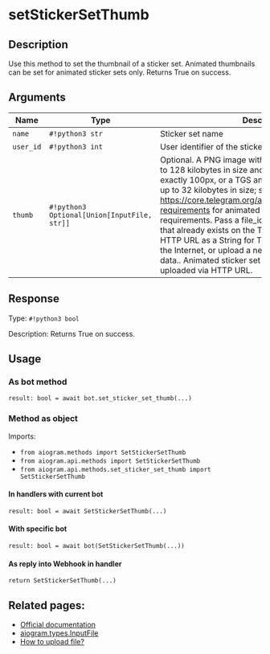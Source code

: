 # setStickerSetThumb

## Description

Use this method to set the thumbnail of a sticker set. Animated thumbnails can be set for animated sticker sets only. Returns True on success.


## Arguments

| Name | Type | Description |
| - | - | - |
| `name` | `#!python3 str` | Sticker set name |
| `user_id` | `#!python3 int` | User identifier of the sticker set owner |
| `thumb` | `#!python3 Optional[Union[InputFile, str]]` | Optional. A PNG image with the thumbnail, must be up to 128 kilobytes in size and have width and height exactly 100px, or a TGS animation with the thumbnail up to 32 kilobytes in size; see https://core.telegram.org/animated_stickers#technical-requirements for animated sticker technical requirements. Pass a file_id as a String to send a file that already exists on the Telegram servers, pass an HTTP URL as a String for Telegram to get a file from the Internet, or upload a new one using multipart/form-data.. Animated sticker set thumbnail can't be uploaded via HTTP URL. |



## Response

Type: `#!python3 bool`

Description: Returns True on success.


## Usage

### As bot method

```python3
result: bool = await bot.set_sticker_set_thumb(...)
```

### Method as object

Imports:

- `from aiogram.methods import SetStickerSetThumb`
- `from aiogram.api.methods import SetStickerSetThumb`
- `from aiogram.api.methods.set_sticker_set_thumb import SetStickerSetThumb`

#### In handlers with current bot
```python3
result: bool = await SetStickerSetThumb(...)
```

#### With specific bot
```python3
result: bool = await bot(SetStickerSetThumb(...))
```
#### As reply into Webhook in handler
```python3
return SetStickerSetThumb(...)
```


## Related pages:

- [Official documentation](https://core.telegram.org/bots/api#setstickersetthumb)
- [aiogram.types.InputFile](../types/input_file.md)
- [How to upload file?](../upload_file.md)
